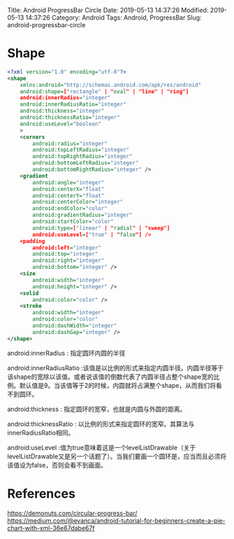 Title: Android ProgressBar Circle
Date: 2019-05-13 14:37:26
Modified: 2019-05-13 14:37:26
Category: Android
Tags: Android, ProgressBar
Slug: android-progressbar-circle


# Shape
```xml
<?xml version="1.0" encoding="utf-8"?>
<shape
    xmlns:android="http://schemas.android.com/apk/res/android"
    android:shape=["rectangle" | "oval" | "line" | "ring"] 
    android:innerRadius="integer"
    android:innerRadiusRatio="integer"
    android:thickness="integer"
    android:thicknessRatio="integer"
    android:useLevel="boolean"
    >
    <corners
        android:radius="integer"
        android:topLeftRadius="integer"
        android:topRightRadius="integer"
        android:bottomLeftRadius="integer"
        android:bottomRightRadius="integer" />
    <gradient
        android:angle="integer"
        android:centerX="float"
        android:centerY="float"
        android:centerColor="integer"
        android:endColor="color"
        android:gradientRadius="integer"
        android:startColor="color"
        android:type=["linear" | "radial" | "sweep"]
        android:useLevel=["true" | "false"] />
    <padding
        android:left="integer"
        android:top="integer"
        android:right="integer"
        android:bottom="integer" />
    <size
        android:width="integer"
        android:height="integer" />
    <solid
        android:color="color" />
    <stroke
        android:width="integer"
        android:color="color"
        android:dashWidth="integer"
        android:dashGap="integer" />
</shape>
```
android:innerRadius : 指定圆环内圆的半径

android:innerRadiusRatio :该值是以比例的形式来指定内圆半径。内圆半径等于该shape的宽除以该值。或者说该值的倒数代表了内圆半径占整个shape宽的比例。默认值是9。当该值等于2的时候，内圆就将占满整个shape，从而我们将看不到圆环。

android:thickness : 指定圆环的宽窄，也就是内圆与外圆的距离。

android:thicknessRatio : 以比例的形式来指定圆环的宽窄。其算法与innerRadiusRatio相同。

android:useLevel :值为true意味着这是一个levelListDrawable（关于levelListDrawable又是另一个话题了）。当我们要画一个圆环是，应当而且必须将该值设为false，否则会看不到画面。

# References
https://demonuts.com/circular-progress-bar/
https://medium.com/@evanca/android-tutorial-for-beginners-create-a-pie-chart-with-xml-36e67dabe67f
